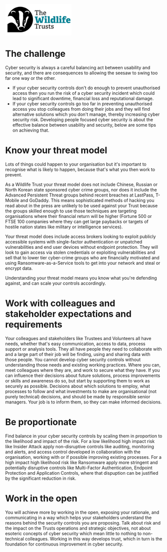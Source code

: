 <img src="/Levels/twt-logo.png" height="100">

# The challenge
 
Cyber security is always a careful balancing act between usability and security, and there are consequences to allowing the seesaw to swing too far one way or the other.
- If your cyber security controls don't do enough to prevent unauthorised access then you run the risk of a cyber security incident which could lead to significant downtime, financial loss and reputational damage.
- If your cyber security controls go too far in preventing unauthorised access you stop colleagues from doing their jobs and they will find alternative solutions which you don't manage, thereby increasing cyber security risk.
Developing people focused cyber security is about the effective balance between usability and security, below are some tips on achieving that.

# Know your threat model
Lots of things could happen to your organisation but it's important to recognise what is likely to happen, because that's what you then work to prevent.
 
As a Wildlife Trust your threat model does not include Chinese, Russian or North Korean state sponsored cyber crime groups, nor does it include the Advanced Persistent Threat groups behind recent breaches at LastPass, T-Mobile and GoDaddy. This means sophisticated methods of hacking you read about in the press are unlikely to be used against your Trust because the groups skilled enough to use those techniques are targeting organisations where their financial return will be higher (Fortune 500 or FTSE 100 companies where they can get large paybacks or targets of hostile nation states like military or intelligence services).
 
Your threat model does include access brokers looking to exploit publicly accessible systems with single-factor authentication or  unpatched vulnerabilities and end user devices without endpoint protection. They will look to gain access via stolen credentials or exploiting vulnerabilities and sell that to lower tier cyber-crime groups who are financially motivated and using Ransomware-as-a-Service tools to get into your network and steal or encrypt data. 
 
Understanding your threat model means you know what you're defending against, and can scale your controls accordingly.
 
# Work with colleagues and stakeholder expectations and requirements
 
Your colleagues and stakeholders like Trustees and Volunteers all have needs, whether that's easy communication, access to data, process support or analysis tools.  They all have people they need to collaborate with and a large part of their job will be finding, using and sharing data with those people.
You cannot develop cyber security controls without understanding those needs and existing working practices. Where you can, meet colleagues where they are, and work to secure what they have.  If you can influence their decisions about future solutions, process improvements or skills and awareness do so, but start by supporting them to work as securely as possible. 
Decisions about which solutions to employ, what processes to follow and what investments to make are organisational (not purely technical) decisions, and should be made by responsible senior managers. Your job is to inform them, so they can make informed decisions.
 
# Be proportionate
 
Find balance in your cyber security controls by scaling them in proportion to the likelihood and impact of the risk.
For a low likelihood high impact risk like Insider Attack apply non-disruptive controls like auditing, monitoring and alerts, and access control developed in collaboration with the organisation, working with or if possible improving existing processes.
For a high impact high likelihood risk like Ransomware apply more stringent and potentially disruptive controls like Multi-Factor Authentication, Endpoint Protection and Application Controls, where that dispuption can be justified by the significant reduction in risk.
 
# Work in the open
 
You will achieve more by working in the open, exposing your rationale, and communicating in a way which helps your stakeholders understand the reasons behind the security controls you are proposing.
Talk about risk and the impact on the Trusts operations and strategic objectives, not about esoteric concepts of cyber security which mean little to nothing to non-technical colleagues.
Working in this way develops trust, which in turn is the foundation for continuous improvement in cyber security. 
